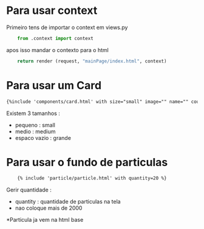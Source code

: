 # Para usar context

Primeiro tens de importar o context em views.py 
```python
    from .context import context
```

apos isso mandar o contexto para o html 
```python
    return render (request, "mainPage/index.html", context)
```

# Para usar um Card

```html
{%include 'components/card.html' with size="small" image="" name="" course="curso" description="descricao" %}
```
Existem 3 tamanhos :
- pequeno : small
- medio : medium
- espaco vazio : grande

# Para usar o fundo de particulas
```html
    {% include 'particle/particle.html' with quantity=20 %}
```

Gerir quantidade : 
- quantity : quantidade de particulas na tela 
- nao coloque mais de 2000

*Particula ja vem na html base

